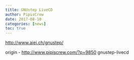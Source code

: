 ```yaml
---
title: GNUstep LiveCD
author: PipisCrew
date: 2017-08-10
categories: [news]
toc: true
---
```


http://www.aiei.ch/gnustep/

origin - http://www.pipiscrew.com/?p=9850 gnustep-livecd